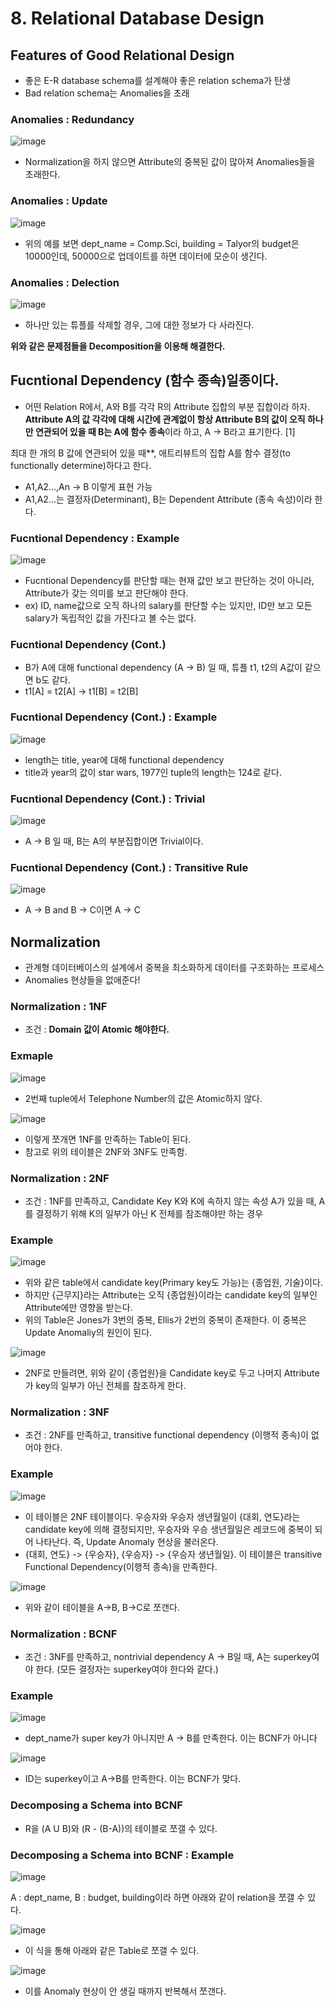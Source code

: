 # 8. Relational Database Design  

## Features of Good Relational Design  
- 좋은 E-R database schema를 설계해야 좋은 relation schema가 탄생  
- Bad relation schema는 Anomalies을 초래  

### Anomalies : Redundancy  

![image](https://user-images.githubusercontent.com/32921115/106096672-56323480-6179-11eb-811c-46fdcedbdd40.png)  

- Normalization을 하지 않으면 Attribute의 중복된 값이 많아져 Anomalies들을 초래한다.  

### Anomalies : Update  

![image](https://user-images.githubusercontent.com/32921115/106096968-d48ed680-6179-11eb-85b6-10359ca6a97a.png)

- 위의 예를 보면 dept_name = Comp.Sci, building = Talyor의 budget은 10000인데, 50000으로 업데이트를 하면 데이터에 모순이 생긴다.  

### Anomalies : Delection  

![image](https://user-images.githubusercontent.com/32921115/106097122-14ee5480-617a-11eb-9cf7-4ef813e4ca50.png)

- 하나만 있는 튜플를 삭제할 경우, 그에 대한 정보가 다 사라진다.

**위와 같은 문제점들을 Decomposition을 이용해 해결한다.**  

## Fucntional Dependency (함수 종속)일종이다.

- 어떤 Relation R에서, A와 B를 각각 R의 Attribute 집합의 부분 집합이라 하자. **Attribute A의 값 각각에 대해 시간에 관계없이 항상 Attribute B의 값이 오직 하나만 연관되어 있을 때 B는 A에 함수 종속**이라 하고, A → B라고 표기한다. [1]

 최대 한 개의 B 값에 연관되어 있을 때**, 애트리뷰트의 집합 A를 함수 결정(to functionally determine)하다고 한다.
- A1,A2...,An -> B 이렇게 표현 가능  
- A1,A2...는 결정자(Determinant), B는 Dependent Attribute (종속 속성)이라 한다.  

### Fucntional Dependency : Example  

![image](https://user-images.githubusercontent.com/32921115/106098521-8929f780-617c-11eb-846f-329eae9bbac2.png)

- Fucntional Dependency를 판단할 때는 현재 값만 보고 판단하는 것이 아니라, Attribute가 갖는 의미를 보고 판단해야 한다.  
- ex) ID, name값으로 오직 하나의 salary를 판단할 수는 있지만, ID만 보고 모든 salary가 독립적인 값을 가진다고 볼 수는 없다.  

### Fucntional Dependency (Cont.)  
- B가 A에 대해 functional dependency (A -> B) 일 때, 튜플 t1, t2의 A값이 같으면 b도 같다.  
- t1[A] = t2[A] -> t1[B] = t2[B]  

### Fucntional Dependency (Cont.) : Example  

![image](https://user-images.githubusercontent.com/32921115/106241747-e8097280-6249-11eb-8b46-0a2ed7804884.png)

- length는 title, year에 대해 functional dependency  
- title과 year의 값이 star wars, 1977인 tuple의 length는 124로 같다.  

### Fucntional Dependency (Cont.) : Trivial  

![image](https://user-images.githubusercontent.com/32921115/106241930-34ed4900-624a-11eb-82e0-85849283e119.png)

- A -> B 일 때, B는 A의 부분집합이면 Trivial이다.  



### Fucntional Dependency (Cont.) : Transitive Rule  

![image](https://user-images.githubusercontent.com/32921115/106241976-4cc4cd00-624a-11eb-920e-b33ae8abd4bb.png)

- A -> B and B -> C이면 A -> C  

## Normalization  
- 관계형 데이터베이스의 설계에서 중복을 최소화하게 데이터를 구조화하는 프로세스  
- Anomalies 현상들을 없애준다!  

### Normalization : 1NF  
- 조건 : **Domain 값이 Atomic 해야한다.** 

### Exmaple  

![image](https://user-images.githubusercontent.com/32921115/106242543-30756000-624b-11eb-8d61-6163be8f1a5d.png)

- 2번째 tuple에서 Telephone Number의 값은 Atomic하지 않다.  

![image](https://user-images.githubusercontent.com/32921115/106242654-61ee2b80-624b-11eb-99cc-794b0fcecf5b.png)

- 이렇게 쪼개면 1NF를 만족하는 Table이 된다.  
- 참고로 위의 테이블은 2NF와 3NF도 만족함.  

### Normalization : 2NF 
- 조건 : 1NF를 만족하고, Candidate Key K와 K에 속하지 않는 속성 A가 있을 때, A를 결정하기 위해 K의 일부가 아닌 K 전체를 참조해야만 하는 경우  

### Example  

![image](https://user-images.githubusercontent.com/32921115/106243049-ff495f80-624b-11eb-8d42-bbd21ce7e9ea.png)

- 위와 같은 table에서 candidate key(Primary key도 가능)는 {종업원, 기술}이다.  
- 하지만 {근무지}라는 Attribute는 오직 {종업원}이라는 candidate key의 일부인 Attribute에만 영향을 받는다.  
- 위의 Table은 Jones가 3번의 중복, Ellis가 2번의 중복이 존재한다. 이 중복은 Update Anomaliy의 원인이 된다.  

![image](https://user-images.githubusercontent.com/32921115/106243249-60713300-624c-11eb-8d50-3ada718700f2.png)

- 2NF로 만들려면, 위와 같이 {종업원}을 Candidate key로 두고 나머지 Attribute가 key의 일부가 아닌 전체를 참조하게 한다.  
### Normalization : 3NF  
- 조건 : 2NF를 만족하고, transitive functional dependency (이행적 종속)이 없어야 한다.  

### Example  

![image](https://user-images.githubusercontent.com/32921115/106243632-13da2780-624d-11eb-96f4-97ffbe77f99e.png)

- 이 테이블은 2NF 테이블이다. 우승자와 우승자 생년월일이 {대회, 연도}라는 candidate key에 의해 결정되지만, 우승자와 우승 생년월일은 레코드에 중복이 되어 나타난다. 즉, Update Anomaly 현상을 불러온다.  
- {대회, 연도} -> {우승자}, {우승자} -> {우승자 생년월일}. 이 테이블은 transitive Functional Dependency(이행적 종속)을 만족한다.  

![image](https://user-images.githubusercontent.com/32921115/106243924-864b0780-624d-11eb-9fe9-6b3cbfb88f98.png)

- 위와 같이 테이블을 A->B, B->C로 쪼갠다.  

### Normalization : BCNF  
- 조건 : 3NF를 만족하고, nontrivial dependency A -> B일 때, A는 superkey여야 한다. (모든 결정자는 superkey여야 한다와 같다.)  

### Example  

![image](https://user-images.githubusercontent.com/32921115/106244853-e55d4c00-624e-11eb-8c8e-869301991b5e.png)

- dept_name가 super key가 아니지만 A -> B를 만족한다. 이는 BCNF가 아니다  

![image](https://user-images.githubusercontent.com/32921115/106245037-2c4b4180-624f-11eb-80db-19a1425693e4.png)

- ID는 superkey이고 A->B를 만족한다. 이는 BCNF가 맞다.  

### Decomposing a Schema into BCNF  
- R을 (A U B)와 (R - (B-A))의 테이블로 쪼갤 수 있다.  

### Decomposing a Schema into BCNF : Example  

![image](https://user-images.githubusercontent.com/32921115/106245157-5e5ca380-624f-11eb-9092-6ea2c96d2e70.png)

A : dept_name, B : budget, building이라 하면 아래와 같이 relation을 쪼갤 수 있다.  

![image](https://user-images.githubusercontent.com/32921115/106245298-995ed700-624f-11eb-9ca4-607a9a3c707e.png)

- 이 식을 통해 아래와 같은 Table로 쪼갤 수 있다.  

![image](https://user-images.githubusercontent.com/32921115/106245370-aed40100-624f-11eb-90b3-8a6e7e4205c4.png)

- 이를 Anomaly 현상이 안 생길 때까지 반복해서 쪼갠다.  
